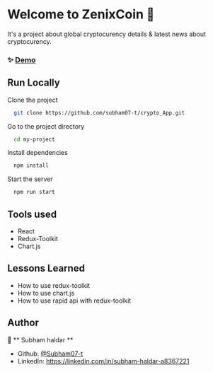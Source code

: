 
# Welcome to ZenixCoin 👋

It's a project about global cryptocurency details & latest news about cryptocurency.


### ✨ [Demo](crypto-app-two-omega.vercel.app)


## Run Locally

Clone the project

```sh
  git clone https://github.com/subham07-t/crypto_App.git
```

Go to the project directory

```sh
  cd my-project
```

Install dependencies

```sh
  npm install
```

Start the server

```sh
  npm run start
```


## Tools used

- React
- Redux-Toolkit
- Chart.js

   
## Lessons Learned

- How to use redux-toolkit
- How to use chart.js
- How to use rapid api with redux-toolkit


## Author

👤 ** Subham haldar  **

* Github: [@Subham07-t   ](https://github.com/Subham07-t   )
* LinkedIn: https://linkedin.com/in/subham-haldar-a8367221

